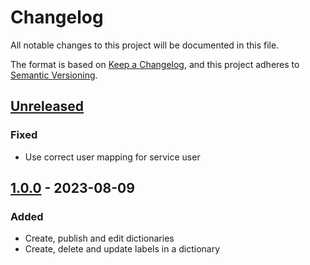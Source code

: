 # Changelog

All notable changes to this project will be documented in this file.

The format is based on [Keep a Changelog](https://keepachangelog.com/en/1.0.0/),
and this project adheres to [Semantic Versioning](https://semver.org/spec/v2.0.0.html).

## [Unreleased]

### Fixed

- Use correct user mapping for service user

## [1.0.0] - 2023-08-09

### Added

- Create, publish and edit dictionaries
- Create, delete and update labels in a dictionary

[Unreleased]: https://github.com/orbinson/aem-dictionary-translator/compare/1.0.0...HEAD

[1.0.0]: https://github.com/orbinson/aem-dictionary-translator/compare/aef9658ce0967039de44f69228c16744d45e2764...1.0.0
